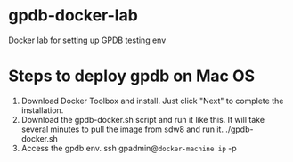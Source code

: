# gpdb-docker-lab
Docker lab for setting up GPDB testing env

# Steps to deploy gpdb on Mac OS
1. Download Docker Toolbox and install. Just click "Next" to complete the installation.
2. Download the gpdb-docker.sh script and run it like this. It will take several minutes to pull the image from sdw8 and run it.
   ./gpdb-docker.sh <port> <image>
3. Access the gpdb env.
   ssh gpadmin@`docker-machine ip` -p <port>

